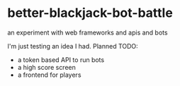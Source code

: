 better-blackjack-bot-battle
===========================

an experiment with web frameworks and apis and bots

I'm just testing an idea I had. Planned TODO:

* a token based API to run bots
* a high score screen
* a frontend for players
